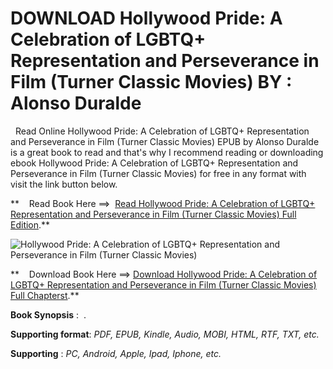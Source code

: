  **DOWNLOAD Hollywood Pride: A Celebration of LGBTQ+ Representation and Perseverance in Film (Turner Classic Movies) BY : Alonso Duralde**
=========================================================================================================================================

  Read Online Hollywood Pride: A Celebration of LGBTQ+ Representation and Perseverance in Film (Turner Classic Movies) EPUB by Alonso Duralde is a great book to read and that's why I recommend reading or downloading ebook Hollywood Pride: A Celebration of LGBTQ+ Representation and Perseverance in Film (Turner Classic Movies) for free in any format with visit the link button below.

**    Read Book Here ==>  [Read Hollywood Pride: A Celebration of LGBTQ+ Representation and Perseverance in Film (Turner Classic Movies) Full Edition](https://goodreadbook.site/?book=0762485892).**

![Hollywood Pride: A Celebration of LGBTQ+ Representation and Perseverance in Film (Turner Classic Movies)](https://i.gr-assets.com/images/S/compressed.photo.goodreads.com/books/1717268192l/198493759.jpg)

**    Download Book Here ==> [Download Hollywood Pride: A Celebration of LGBTQ+ Representation and Perseverance in Film (Turner Classic Movies) Full Chapterst](https://goodreadbook.site/?book=0762485892).**

**Book Synopsis** :  .

**Supporting format**: _PDF, EPUB, Kindle, Audio, MOBI, HTML, RTF, TXT, etc._

**Supporting** : _PC, Android, Apple, Ipad, Iphone, etc._
